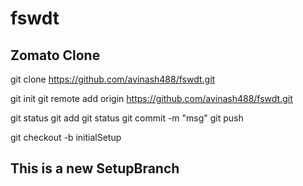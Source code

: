 # fswdt
## Zomato Clone

<!-- downloading the repo or project -->
git clone https://github.com/avinash488/fswdt.git

git init
git remote add origin https://github.com/avinash488/fswdt.git

git status
git add 
git status
git commit -m "msg"
git push

<!-- to create a branch -->
git checkout -b initialSetup


## This is a new SetupBranch